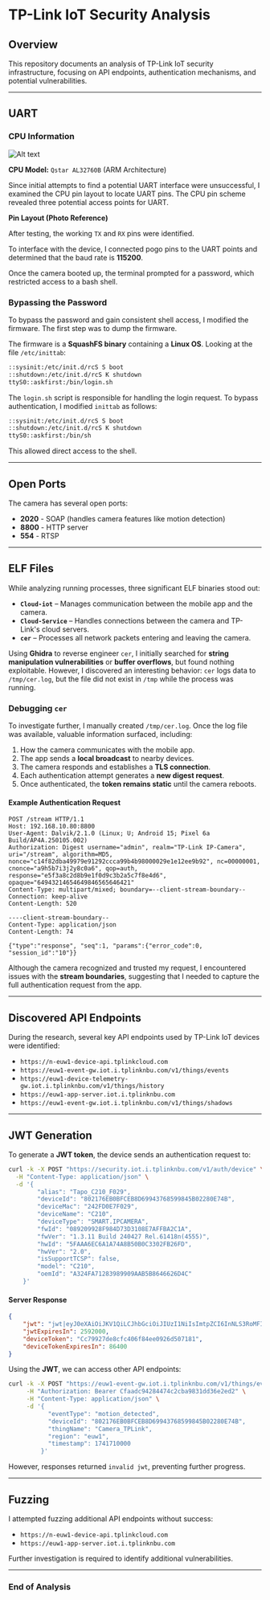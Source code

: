 # TP-Link IoT Security Analysis

## Overview
This repository documents an analysis of TP-Link IoT security infrastructure, focusing on API endpoints, authentication mechanisms, and potential vulnerabilities.

---

## UART

### CPU Information

![Alt text](images/PXL_20250401_151445861.MP.jpg)

**CPU Model:** `Qstar AL32760B` (ARM Architecture)

Since initial attempts to find a potential UART interface were unsuccessful, I examined the CPU pin layout to locate UART pins. The CPU pin scheme revealed three potential access points for UART.

**Pin Layout (Photo Reference)**

After testing, the working `TX` and `RX` pins were identified.

To interface with the device, I connected pogo pins to the UART points and determined that the baud rate is **115200**.

Once the camera booted up, the terminal prompted for a password, which restricted access to a bash shell.

### Bypassing the Password
To bypass the password and gain consistent shell access, I modified the firmware. The first step was to dump the firmware.

The firmware is a **SquashFS binary** containing a **Linux OS**. Looking at the file `/etc/inittab`:

```sh
::sysinit:/etc/init.d/rcS S boot
::shutdown:/etc/init.d/rcS K shutdown
ttyS0::askfirst:/bin/login.sh
```

The `login.sh` script is responsible for handling the login request. To bypass authentication, I modified `inittab` as follows:

```sh
::sysinit:/etc/init.d/rcS S boot
::shutdown:/etc/init.d/rcS K shutdown
ttyS0::askfirst:/bin/sh
```

This allowed direct access to the shell.

---

## Open Ports
The camera has several open ports:

- **2020** - SOAP (handles camera features like motion detection)
- **8800** - HTTP server
- **554** - RTSP

---

## ELF Files
While analyzing running processes, three significant ELF binaries stood out:

- **`Cloud-iot`** – Manages communication between the mobile app and the camera.
- **`Cloud-Service`** – Handles connections between the camera and TP-Link's cloud servers.
- **`cer`** – Processes all network packets entering and leaving the camera.

Using **Ghidra** to reverse engineer `cer`, I initially searched for **string manipulation vulnerabilities** or **buffer overflows**, but found nothing exploitable. However, I discovered an interesting behavior: `cer` logs data to `/tmp/cer.log`, but the file did not exist in `/tmp` while the process was running.

### Debugging `cer`
To investigate further, I manually created `/tmp/cer.log`. Once the log file was available, valuable information surfaced, including:

1. How the camera communicates with the mobile app.
2. The app sends a **local broadcast** to nearby devices.
3. The camera responds and establishes a **TLS connection**.
4. Each authentication attempt generates a **new digest request**.
5. Once authenticated, the **token remains static** until the camera reboots.

#### Example Authentication Request
```http
POST /stream HTTP/1.1
Host: 192.168.10.80:8800
User-Agent: Dalvik/2.1.0 (Linux; U; Android 15; Pixel 6a Build/AP4A.250105.002)
Authorization: Digest username="admin", realm="TP-Link IP-Camera", uri="/stream", algorithm=MD5, nonce="c14f82dba49979e91292ccca99b4b98000029e1e12ee9b92", nc=00000001, cnonce="a9h5b7i3j2y8c0a6", qop=auth, response="e5f3a8c2d8b9e1f0d9c3b2a5c7f8e4d6", opaque="64943214654649846565646421"
Content-Type: multipart/mixed; boundary=--client-stream-boundary--
Connection: keep-alive
Content-Length: 520

----client-stream-boundary--
Content-Type: application/json
Content-Length: 74

{"type":"response", "seq":1, "params":{"error_code":0, "session_id":"10"}}
```

Although the camera recognized and trusted my request, I encountered issues with the **stream boundaries**, suggesting that I needed to capture the full authentication request from the app.

---

## Discovered API Endpoints
During the research, several key API endpoints used by TP-Link IoT devices were identified:

- `https://n-euw1-device-api.tplinkcloud.com`
- `https://euw1-event-gw.iot.i.tplinknbu.com/v1/things/events`
- `https://euw1-device-telemetry-gw.iot.i.tplinknbu.com/v1/things/history`
- `https://euw1-app-server.iot.i.tplinknbu.com`
- `https://euw1-event-gw.iot.i.tplinknbu.com/v1/things/shadows`

---

## JWT Generation
To generate a **JWT token**, the device sends an authentication request to:

```bash
curl -k -X POST "https://security.iot.i.tplinknbu.com/v1/auth/device" \
  -H "Content-Type: application/json" \
  -d '{
        "alias": "Tapo_C210_F029",
        "deviceId": "802176EB0BFCEB8D69943768599845B02280E74B",
        "deviceMac": "242FD0E7F029",
        "deviceName": "C210",
        "deviceType": "SMART.IPCAMERA",
        "fwId": "089209928F984D73D3108E7AFFBA2C1A",
        "fwVer": "1.3.11 Build 240427 Rel.61418n(4555)",
        "hwId": "5FAAA6EC6A1A74A8B50B0C3302FB26FD",
        "hwVer": "2.0",
        "isSupportTCSP": false,
        "model": "C210",
        "oemId": "A324FA71283989909AAB5B8646626D4C"
    }'
```

#### Server Response
```json
{
    "jwt": "jwt|eyJ0eXAiOiJKV1QiLCJhbGciOiJIUzI1NiIsImtpZCI6InNLS3RoMFIxIn0...",
    "jwtExpiresIn": 2592000,
    "deviceToken": "Cc79927de8cfc406f84ee0926d507181",
    "deviceTokenExpiresIn": 86400
}
```

Using the **JWT**, we can access other API endpoints:

```bash
curl -k -X POST "https://euw1-event-gw.iot.i.tplinknbu.com/v1/things/events" \
     -H "Authorization: Bearer Cfaadc94284474c2cba9831dd36e2ed2" \
     -H "Content-Type: application/json" \
     -d '{
           "eventType": "motion_detected",
           "deviceId": "802176EB0BFCEB8D69943768599845B02280E74B",
           "thingName": "Camera_TPLink",
           "region": "euw1",
           "timestamp": 1741710000
         }'
```

However, responses returned `invalid jwt`, preventing further progress.

---

## Fuzzing
I attempted fuzzing additional API endpoints without success:

- `https://n-euw1-device-api.tplinkcloud.com`
- `https://euw1-app-server.iot.i.tplinknbu.com`

Further investigation is required to identify additional vulnerabilities.

---

### **End of Analysis**
